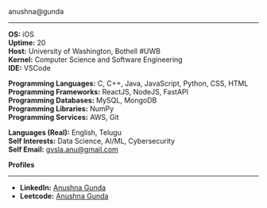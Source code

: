 anushna@gunda
______

**OS:** iOS  
**Uptime:** 20  
**Host:** University of Washington, Bothell #UWB  
**Kernel:** Computer Science and Software Engineering  
**IDE:** VSCode  

**Programming Languages:**  C, C++, Java, JavaScript, Python, CSS, HTML  
**Programming Frameworks:**  ReactJS, NodeJS, FastAPI  
**Programming Databases:**  MySQL, MongoDB  
**Programming Libraries:**  NumPy  
**Programming Services:**  AWS, Git  

**Languages (Real):**  English, Telugu  
**Self Interests:**  Data Science, AI/ML, Cybersecurity  
**Self Email:**  [gvsla.anu@gmail.com](mailto:gvsla.anu@gmail.com)  

**Profiles**  
______

- **LinkedIn:** [Anushna Gunda](https://www.linkedin.com/in/anushna-gunda)  
- **Leetcode:** [Anushna Gunda](https://leetcode.com/u/Anushnag/)
